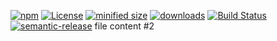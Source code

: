 [![npm](https://img.shields.io/npm/v/sync-test-repository.svg)](https://www.npmjs.com/package/sync-test-repository)
[![License](https://img.shields.io/badge/License-BSD%203--Clause-blue.svg)](https://opensource.org/licenses/BSD-3-Clause)
[![minified size](https://badgen.net/bundlephobia/min/sync-test-repository)](https://bundlephobia.com/result?p=sync-test-repository)
[![downloads](http://img.shields.io/npm/dm/sync-test-repository.svg?style=flat-square)](https://npmjs.org/package/sync-test-repository)
[![Build Status](https://travis-ci.com/arlac77/sync-test-repository.svg?branch=master)](https://travis-ci.com/arlac77/sync-test-repository)
[![semantic-release](https://img.shields.io/badge/%20%20%F0%9F%93%A6%F0%9F%9A%80-semantic--release-e10079.svg)](https://github.com/arlac77/sync-test-repository.git)
file content #2